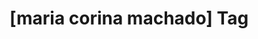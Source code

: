 ---
article_id: 0
description: List of articles under [maria corina machado] tag.
image: http://huntingbears.com.ve/static/img/site/mstile-310x310.png
layout: tag
slug: maria-corina-machado
title: '[maria corina machado] Tag'
---